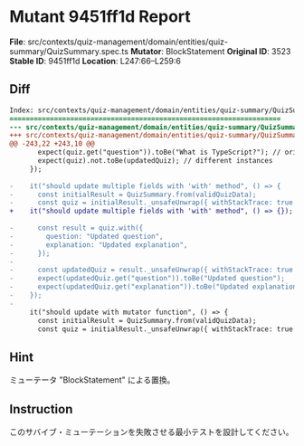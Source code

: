 # Mutant 9451ff1d Report

**File**: src/contexts/quiz-management/domain/entities/quiz-summary/QuizSummary.spec.ts
**Mutator**: BlockStatement
**Original ID**: 3523
**Stable ID**: 9451ff1d
**Location**: L247:66–L259:6

## Diff

```diff
Index: src/contexts/quiz-management/domain/entities/quiz-summary/QuizSummary.spec.ts
===================================================================
--- src/contexts/quiz-management/domain/entities/quiz-summary/QuizSummary.spec.ts	original
+++ src/contexts/quiz-management/domain/entities/quiz-summary/QuizSummary.spec.ts	mutated #3523
@@ -243,22 +243,10 @@
       expect(quiz.get("question")).toBe("What is TypeScript?"); // original unchanged
       expect(quiz).not.toBe(updatedQuiz); // different instances
     });
 
-    it("should update multiple fields with 'with' method", () => {
-      const initialResult = QuizSummary.from(validQuizData);
-      const quiz = initialResult._unsafeUnwrap({ withStackTrace: true });
+    it("should update multiple fields with 'with' method", () => {});
 
-      const result = quiz.with({
-        question: "Updated question",
-        explanation: "Updated explanation",
-      });
-
-      const updatedQuiz = result._unsafeUnwrap({ withStackTrace: true });
-      expect(updatedQuiz.get("question")).toBe("Updated question");
-      expect(updatedQuiz.get("explanation")).toBe("Updated explanation");
-    });
-
     it("should update with mutator function", () => {
       const initialResult = QuizSummary.from(validQuizData);
       const quiz = initialResult._unsafeUnwrap({ withStackTrace: true });
```

## Hint

ミューテータ "BlockStatement" による置換。

## Instruction

このサバイブ・ミューテーションを失敗させる最小テストを設計してください。
